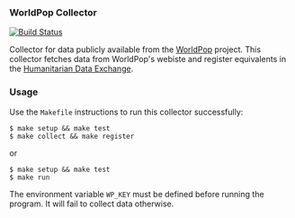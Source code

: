 ### WorldPop Collector
[![Build Status](https://travis-ci.org/luiscape/hdxscraper-worldpop.svg)](https://travis-ci.org/luiscape/hdxscraper-worldpop)

Collector for data publicly available from the [WorldPop](http://www.worldpop.org.uk/) project. This collector fetches data from WorldPop's webiste and register equivalents in the [Humanitarian Data Exchange](http://data.hdx.rwlabs.org).

### Usage
Use the `Makefile` instructions to run this collector successfully:

```shell
$ make setup && make test
$ make collect && make register
```

or

```shell
$ make setup && make test
$ make run
```

The environment variable `WP_KEY` must be defined before running the program. It will fail to collect data otherwise.

